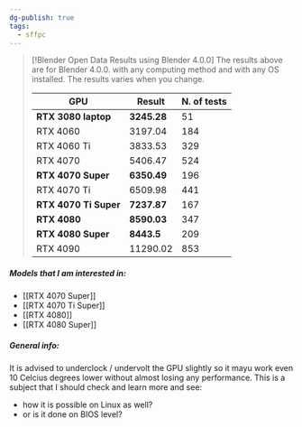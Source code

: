 ```yaml
---
dg-publish: true
tags:
  - sffpc
---
```

> [!Blender Open Data Results using Blender 4.0.0]
> The results above are for Blender 4.0.0. with any computing method and with any OS installed. The results varies when you change. 
> 
> |GPU|Result|N. of tests|
> |------|---------|--------|
> |**RTX 3080 laptop**|**3245.28**|51|
> |RTX 4060|3197.04|184|
> |RTX 4060 Ti|3833.53|329|
> |RTX 4070|5406.47|524|
> |**RTX 4070 Super**|**6350.49**|196|
> |RTX 4070 Ti|6509.98|441|
> |**RTX 4070 Ti Super**| **7237.87**|167|
> |**RTX 4080**|**8590.03**|347|
> |**RTX 4080 Super**|**8443.5**|209|
> |RTX 4090|11290.02|853|


##### Models that I am interested in:
- [[RTX 4070 Super]]
- [[RTX 4070 Ti Super]]
- [[RTX 4080]]
- [[RTX 4080 Super]]

##### General info:
It is advised to underclock / undervolt the GPU slightly so it mayu work even 10 Celcius degrees lower without almost losing any performance. This is a subject that I should check and learn more and see: 
- how it is possible on Linux as well?
- or is it done on BIOS level?
